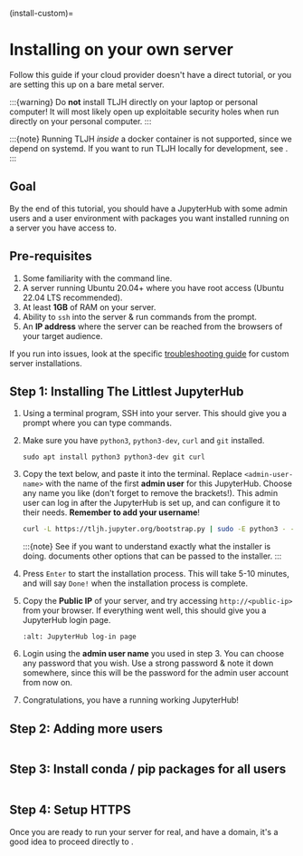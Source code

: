 (install-custom)=

# Installing on your own server

Follow this guide if your cloud provider doesn't have a direct tutorial, or
you are setting this up on a bare metal server.

:::{warning}
Do **not** install TLJH directly on your laptop or personal computer!
It will most likely open up exploitable security holes when run directly
on your personal computer.
:::

:::{note}
Running TLJH _inside_ a docker container is not supported, since we depend
on systemd. If you want to run TLJH locally for development, see
[](/contributing/dev-setup).
:::

## Goal

By the end of this tutorial, you should have a JupyterHub with some admin
users and a user environment with packages you want installed running on
a server you have access to.

## Pre-requisites

1. Some familiarity with the command line.
2. A server running Ubuntu 20.04+ where you have root access (Ubuntu 22.04 LTS recommended).
3. At least **1GB** of RAM on your server.
4. Ability to `ssh` into the server & run commands from the prompt.
5. An **IP address** where the server can be reached from the browsers of your target audience.

If you run into issues, look at the specific [troubleshooting guide](/troubleshooting/providers/custom)
for custom server installations.

## Step 1: Installing The Littlest JupyterHub

1. Using a terminal program, SSH into your server. This should give you a prompt where you can
   type commands.

2. Make sure you have `python3`, `python3-dev`, `curl` and `git` installed.

   ```
   sudo apt install python3 python3-dev git curl
   ```

3. Copy the text below, and paste it into the terminal. Replace
   `<admin-user-name>` with the name of the first **admin user** for this
   JupyterHub. Choose any name you like (don't forget to remove the brackets!).
   This admin user can log in after the JupyterHub is set up, and
   can configure it to their needs. **Remember to add your username**!

   ```bash
   curl -L https://tljh.jupyter.org/bootstrap.py | sudo -E python3 - --admin <admin-user-name>
   ```

   :::{note}
   See [](/topic/installer-actions) if you want to understand exactly what the installer is doing.
   [](/topic/customizing-installer) documents other options that can be passed to the installer.
   :::

4. Press `Enter` to start the installation process. This will take 5-10 minutes,
   and will say `Done!` when the installation process is complete.

5. Copy the **Public IP** of your server, and try accessing `http://<public-ip>` from
   your browser. If everything went well, this should give you a JupyterHub login page.

   ```{image} ../images/first-login.png
   :alt: JupyterHub log-in page
   ```

6. Login using the **admin user name** you used in step 3. You can choose any
   password that you wish. Use a
   strong password & note it down somewhere, since this will be the password for
   the admin user account from now on.

7. Congratulations, you have a running working JupyterHub!

## Step 2: Adding more users

```{include} add-users.md

```

## Step 3: Install conda / pip packages for all users

```{include} add-packages.md

```

## Step 4: Setup HTTPS

Once you are ready to run your server for real, and have a domain, it's a good
idea to proceed directly to [](/howto/admin/https).
